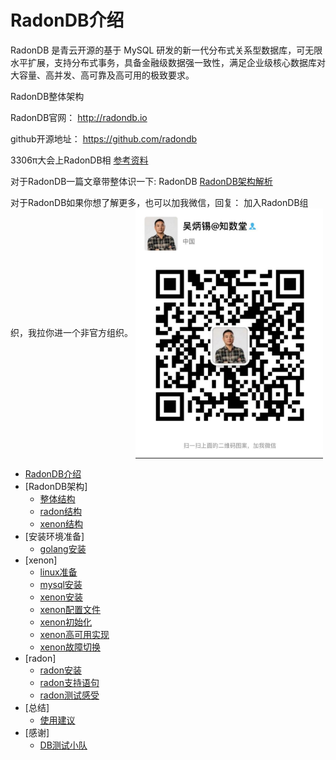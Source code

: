 # RadonDB介绍

RadonDB 是青云开源的基于 MySQL 研发的新一代分布式关系型数据库，可无限水平扩展，支持分布式事务，具备金融级数据强一致性，满足企业级核心数据库对大容量、高并发、高可靠及高可用的极致要求。

RadonDB整体架构

RadonDB官网： http://radondb.io

github开源地址： https://github.com/radondb

3306π大会上RadonDB相 [参考资料](/data/)


对于RadonDB一篇文章带整体识一下: RadonDB [RadonDB架构解析](http://wubx.net/radondb/)

对于RadonDB如果你想了解更多，也可以加我微信，回复： 加入RadonDB组织，我拉你进一个非官方组织。
<img src="image/wubx.jpeg" width="300" height="400" align="center">


* [RadonDB介绍](README.md)
* [RadonDB架构]
    * [整体结构](radondb/0-arch.md)
    * [radon结构](radondb/1-radon.md)
    * [xenon结构](radondb/2-xenon.md)
* [安装环境准备]
    * [golang安装](glang.md)
* [xenon]
    * [linux准备](xenon/0-linux.md)
    * [mysql安装](xenon/1-mysql.md)
    * [xenon安装](xenon/2-xenon-install.md)
    * [xenon配置文件](xenon/3-xenon-conf.md)
    * [xenon初始化](xenon/4-xenon-init.md)
    * [xenon高可用实现](xenon/5-xenon-ha.md)
    * [xenon故障切换](xenon/6-xenon-rebuildme.md)
* [radon]
    * [radon安装](radon/0-radon-install.md)
    * [radon支持语句](radon/1-radon-sql.md)
    * [radon测试感受](radon/2-radon.md)
* [总结]
    * [使用建议](suggest.md)
* [感谢]
    * [DB测试小队](team.md)
